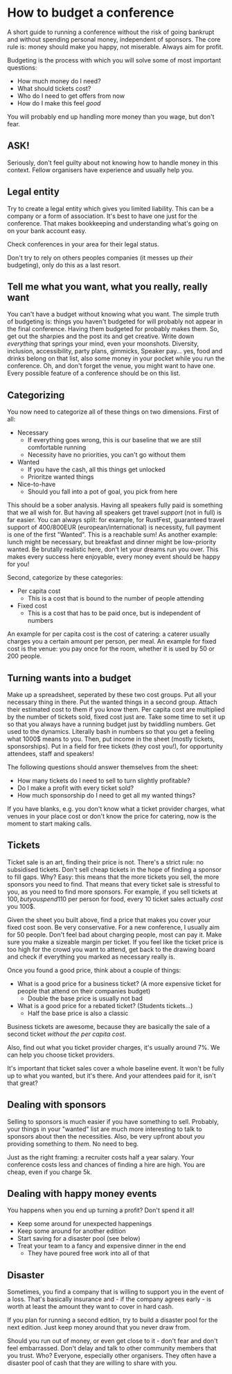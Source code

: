 # How to budget a conference

A short guide to running a conference without the risk of going bankrupt and without spending personal money, independent of sponsors. The core rule is: money should make you happy, not miserable. Always aim for profit.

Budgeting is the process with which you will solve some of most important questions:
* How much money do I need?
* What should tickets cost?
* Who do I need to get offers from now
* How do I make this feel _good_

You will probably end up handling more money than you wage, but don't fear.

## ASK!

Seriously, don't feel guilty about not knowing how to handle money in this context. Fellow organisers have experience and usually help you.

## Legal entity

Try to create a legal entity which gives you limited liability. This can be a company or a form of association. It's best to have one just for the conference. That makes bookkeeping and understanding what's going on on your bank account easy.

Check conferences in your area for their legal status.

Don't try to rely on others peoples companies (it messes up _their_ budgeting), only do this as a last resort.

## Tell me what you want, what you really, really want

You can't have a budget without knowing what you want. The simple truth of budgeting is: things you haven't budgeted for will probably not appear in the final conference. Having them budgeted for probably makes them. So, get out the sharpies and the post its and get creative. Write down _everything_ that springs your mind, even your moonshots. Diversity, inclusion, accessibility, party plans, gimmicks, Speaker pay... yes, food and drinks belong on that list, also some money in your pocket while you run the conference. Oh, and don't forget the venue, you might want to have one. Every possible feature of a conference should be on this list.

## Categorizing

You now need to categorize all of these things on two dimensions. First of all:

* Necessary
    * If everything goes wrong, this is our baseline that we are still comfortable running
    * Necessity have no priorities, you can't go without them
* Wanted
    * If you have the cash, all this things get unlocked
    * Prioritze wanted things
* Nice-to-have
    * Should you fall into a pot of goal, you pick from here

This should be a sober analysis. Having all speakers fully paid is something that we all wish for. But having all speakers get travel _support_ (not in full) is far easier. You can always split: for example, for RustFest, guaranteed travel support of 400/800EUR (european/international) is necessity, full payment is one of the first "Wanted". This is a reachable sum! As another example: lunch might be necessary, but breakfast and dinner might be low-priority wanted. Be brutally realistic here, don't let your dreams run you over. This makes every success here enjoyable, every money event should be happy for you!

Second, categorize by these categories:

* Per capita cost
    * This is a cost that is bound to the number of people attending
* Fixed cost
    * This is a cost that has to be paid once, but is independent of numbers

An example for per capita cost is the cost of catering: a caterer usually charges you a certain amount per person, per meal. An example for fixed cost is the venue: you pay once for the room, whether it is used by 50 or 200 people.

## Turning wants into a budget

Make up a spreadsheet, seperated by these two cost groups. Put all your necessary thing in there. Put the wanted things in a second group. Attach their estimated cost to them if you know them. Per capita cost are multiplied by the number of tickets sold, fixed cost just are. Take some time to set it up so that you always have a running budget just by twiddling numbers. Get used to the dynamics. Literally bash in numbers so that you get a feeling what 1000$ means to you. Then, put income in the sheet (mostly tickets, sponsorships). Put in a field for free tickets (they cost you!), for opportunity attendees, staff and speakers!

The following questions should answer themselves from the sheet:

* How many tickets do I need to sell to turn slightly profitable?
* Do I make a profit with every ticket sold?
* How much sponsorship do I need to get all my wanted things?

If you have blanks, e.g. you don't know what a ticket provider charges, what venues in your place cost or don't know the price for catering, now is the moment to start making calls.

## Tickets

Ticket sale is an art, finding their price is not. There's a strict rule: no subsidised tickets. Don't sell cheap tickets in the hope of finding a sponsor to fill gaps. Why? Easy: this means that the more tickets you sell, the more sponsors you need to find. That means that every ticket sale is stressful to you, as you need to find more sponsors. For example, if you sell tickets at 100$, but you spend 110$ per person for food, every 10 ticket sales actually _cost_ you 100$.

Given the sheet you built above, find a price that makes you cover your fixed cost soon. Be very conservative. For a new conference, I usually aim for 50 people. Don't feel bad about charging people, most can pay it. Make sure you make a sizeable margin per ticket. If you feel like the ticket price is too high for the crowd you want to attend, get back to the drawing board and check if everything you marked as necessary really is.

Once you found a good price, think about a couple of things:
* What is a good price for a business ticket? (A more expensive ticket for people that attend on their companies budget)
    * Double the base price is usually not bad
* What is a good price for a rebated ticket? (Students tickets...)
    * Half the base price is also a classic

Business tickets are awesome, because they are basically the sale of a second ticket _without the per capita cost_.

Also, find out what you ticket provider charges, it's usually around 7%. We can help you choose ticket providers.

It's important that ticket sales cover a whole baseline event. It won't be fully up to what you wanted, but it's there. And your attendees paid for it, isn't that great?

## Dealing with sponsors

Selling to sponsors is much easier if you have something to sell. Probably, your things in your "wanted" list are much more interesting to talk to sponsors about then the necessities. Also, be very upfront about _you_ providing something to _them_. No need to beg.

Just as the right framing: a recruiter costs half a year salary. Your conference costs less and chances of finding a hire are high. You are cheap, even if you charge 5k.

## Dealing with happy money events

You happens when you end up turning a profit? Don't spend it all!

* Keep some around for unexpected happenings
* Keep some around for another edition
* Start saving for a disaster pool (see below)
* Treat your team to a fancy and expensive dinner in the end
    * They have poured free work into all of that

## Disaster

Sometimes, you find a company that is willing to support you in the event of a loss. That's basically insurance and - if the company agrees early - is worth at least the amount they want to cover in hard cash.

If you plan for running a second edition, try to build a disaster pool for the next edition. Just keep money around that you never draw from.

Should you run out of money, or even get close to it - don't fear and don't feel embarrassed. Don't delay and talk to other community members that you trust. Who? Everyone, especially other organisers. They often have a disaster pool of cash that they are willing to share with you.
